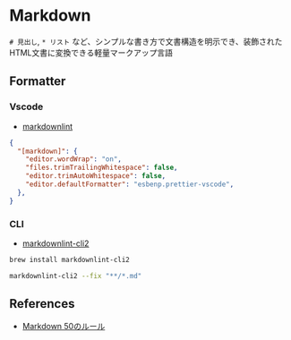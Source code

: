 # Markdown

`# 見出し`, `* リスト` など、シンプルな書き方で文書構造を明示でき、装飾されたHTML文書に変換できる軽量マークアップ言語

## Formatter

### Vscode

- [markdownlint](https://marketplace.visualstudio.com/items?itemName=DavidAnson.vscode-markdownlint)

```json
{
  "[markdown]": {
    "editor.wordWrap": "on",
    "files.trimTrailingWhitespace": false,
    "editor.trimAutoWhitespace": false,
    "editor.defaultFormatter": "esbenp.prettier-vscode",
  },
}
```

### CLI

- [markdownlint-cli2](https://github.com/DavidAnson/markdownlint-cli2)

```sh
brew install markdownlint-cli2
```

```sh
markdownlint-cli2 --fix "**/*.md"
```

## References

- [Markdown 50のルール](https://qiita.com/antk/items/e11cac45f9da343e7bf0)
